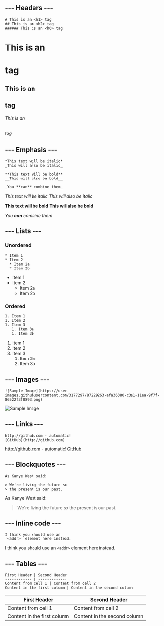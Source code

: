 ## --- Headers ---
```
# This is an <h1> tag
## This is an <h2> tag
###### This is an <h6> tag
```

# This is an <h1> tag
## This is an <h2> tag
###### This is an <h6> tag

## --- Emphasis ---
```
*This text will be italic*
_This will also be italic_

**This text will be bold**
__This will also be bold__

_You **can** combine them_
```

*This text will be italic*
_This will also be italic_

**This text will be bold**
__This will also be bold__

_You **can** combine them_

## --- Lists ---
### Unordered
```
* Item 1
* Item 2
  * Item 2a
  * Item 2b
```

* Item 1
* Item 2
  * Item 2a
  * Item 2b

### Ordered
```
1. Item 1
1. Item 2
1. Item 3
   1. Item 3a
   1. Item 3b
```

1. Item 1
1. Item 2
1. Item 3
   1. Item 3a
   1. Item 3b

## --- Images ---
```
![Sample Image](https://user-images.githubusercontent.com/3177297/87229263-afa36380-c3e1-11ea-9f7f-86522f3f0893.png)
```

![Sample Image](https://user-images.githubusercontent.com/3177297/87229263-afa36380-c3e1-11ea-9f7f-86522f3f0893.png)

## --- Links ---
```
http://github.com - automatic!
[GitHub](http://github.com)
```

http://github.com - automatic!
[GitHub](http://github.com)

## --- Blockquotes ---
```
As Kanye West said:

> We're living the future so
> the present is our past.
```

As Kanye West said:

> We're living the future so
> the present is our past.

## --- Inline code ---
```
I think you should use an
`<addr>` element here instead.
```

I think you should use an
`<addr>` element here instead.

## --- Tables ---
```
First Header | Second Header
------------ | -------------
Content from cell 1 | Content from cell 2
Content in the first column | Content in the second column
```

First Header | Second Header
------------ | -------------
Content from cell 1 | Content from cell 2
Content in the first column | Content in the second column
